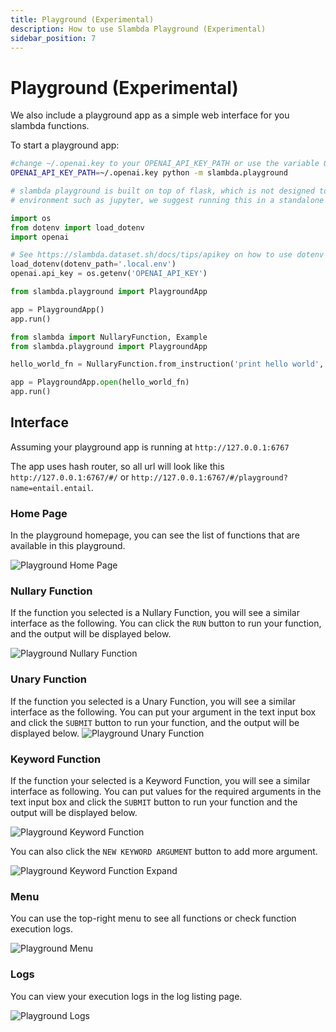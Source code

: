 ```yaml
---
title: Playground (Experimental)
description: How to use Slambda Playground (Experimental)
sidebar_position: 7
---
```


# Playground (Experimental)

We also include a playground app as a simple web interface for you slambda functions.

To start a playground app:

```bash title='Command Line'
#change ~/.openai.key to your OPENAI_API_KEY_PATH or use the variable OPENAI_API_KEY 
OPENAI_API_KEY_PATH=~/.openai.key python -m slambda.playground
```

```python title='Programmatically'
# slambda playground is built on top of flask, which is not designed to run in 
# environment such as jupyter, we suggest running this in a standalone python script.

import os
from dotenv import load_dotenv
import openai

# See https://slambda.dataset.sh/docs/tips/apikey on how to use dotenv
load_dotenv(dotenv_path='.local.env')
openai.api_key = os.getenv('OPENAI_API_KEY')

from slambda.playground import PlaygroundApp

app = PlaygroundApp()
app.run()
```

```python title='Running a single function'
from slambda import NullaryFunction, Example
from slambda.playground import PlaygroundApp

hello_world_fn = NullaryFunction.from_instruction('print hello world', examples=[Example(output="hello world")])

app = PlaygroundApp.open(hello_world_fn)
app.run()
```

## Interface

Assuming your playground app is running at `http://127.0.0.1:6767`

The app uses hash router, so all url will look like this `http://127.0.0.1:6767/#/`
or `http://127.0.0.1:6767/#/playground?name=entail.entail`.

### Home Page

In the playground homepage, you can see the list of functions that are available in this playground.

![Playground Home Page](/screenshots/home.png)

### Nullary Function

If the function you selected is a Nullary Function, you will see a similar interface as the following.
You can click the `RUN` button to run your function, and the output will be displayed below.

![Playground Nullary Function](/screenshots/nullary.png)

### Unary Function

If the function you selected is a Unary Function, you will see a similar interface as the following.
You can put your argument in the text input box and click the `SUBMIT` button to run your function, and the output will be
displayed below.
![Playground Unary Function](/screenshots/unary.png)

### Keyword Function

If the function your selected is a Keyword Function, you will see a similar interface as following.
You can put values for the required arguments in the text input box and click the `SUBMIT` button to run your function and
the output will be
displayed below.

![Playground Keyword Function](/screenshots/kw.png)

You can also click the `NEW KEYWORD ARGUMENT` button to add more argument.

![Playground Keyword Function Expand](/screenshots/kw-expand.png)

### Menu

You can use the top-right menu to see all functions or check function execution logs.

![Playground Menu](/screenshots/menu.png)

### Logs

You can view your execution logs in the log listing page.

![Playground Logs](/screenshots/logs.png)
